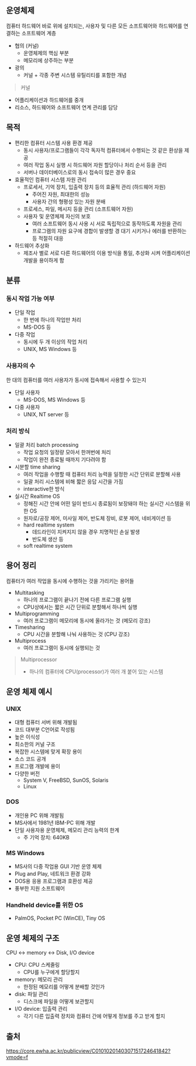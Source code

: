 
## 운영체제

컴퓨터 하드웨어 바로 위에 설치되는, 사용자 및 다른 모든 소프트웨어와 하드웨어를 연결하는 소프트웨어 계층

-   협의 (커널)
    -   운영체제의 핵심 부분
    -   메모리에 상주하는 부분
-   광의
    -   커널 + 각종 주변 시스템 유틸리티를 포함한 개념

> 커널

-   어플리케이션과 하드웨어를 중개
-   리소스, 하드웨어와 소프트웨어 연계 관리를 담당

## 목적

-   편리한 컴퓨터 시스템 사용 환경 제공
    -   동시 사용자/프로그램들이 각각 독자적 컴퓨터에서 수행되는 것 같은 환상을 제공
    -   여러 작업 동시 실행 시 하드웨어 자원 할당이나 처리 순서 등을 관리
    -   서버나 데이터베이스로의 동시 접속이 많은 경우 중요
-   효율적인 컴퓨터 시스템 자원 관리
    -   프로세서, 기억 장치, 입출력 장치 등의 효율적 관리 (하드웨어 자원)
        -   주어진 자원, 최대한의 성능
        -   사용자 간의 형평성 있는 자원 분배
    -   프로세스, 파일, 메시지 등을 관리 (소프트웨어 자원)
    -   사용자 및 운영체제 자신의 보호
        -   여러 소프트웨어 동시 사용 시 서로 독립적으로 동작하도록 자원을 관리
        -   프로그램의 자원 요구에 경합이 발생할 경 대기 시키거나 에러를 반환하는 등 적절히 대응
-   하드웨어 추상화
    -   제조사 별로 서로 다른 하드웨어의 이용 방식을 통일, 추상화 시켜 어플리케이션 개발을 용이하게 함

## 분류

### 동시 작업 가능 여부

-   단일 작업
    -   한 번에 하나의 작업만 처리
    -   MS-DOS 등
-   다중 작업
    -   동시에 두 개 이상의 작업 처리
    -   UNIX, MS Windows 등

### 사용자의 수

한 대의 컴퓨터를 여러 사용자가 동시에 접속해서 사용할 수 있는지

-   단일 사용자
    -   MS-DOS, MS Windows 등
-   다중 사용자
    -   UNIX, NT server 등

### 처리 방식

-   일괄 처리 batch processing
    -   작업 요청의 일정량 모아서 한꺼번에 처리
    -   작업이 완전 종료될 때까지 기다려야 함
-   시분할 time sharing
    -   여러 작업을 수행할 때 컴퓨터 처리 능력을 일정한 시간 단위로 분할해 사용
    -   일괄 처리 시스템에 비해 짧은 응답 시간을 가짐
    -   interactive한 방식
-   실시간 Realtime OS
    -   정해진 시간 안에 어떤 일이 반드시 종료됨이 보장돼야 하는 실시간 시스템을 위한 OS
    -   원자로/공장 제어, 미사일 제어, 반도체 장비, 로봇 제어, 네비게이션 등
    -   hard realtime system
        -   데드라인이 지켜지지 않을 경우 치명적인 손실 발생
        -   반도체 생산 등
    -   soft realtime system

## 용어 정리

컴퓨터가 여러 작업을 동시에 수행하는 것을 가리키는 용어들

-   Multitasking
    -   하나의 프로그램이 끝나기 전에 다른 프로그램 실행
    -   CPU상에서는 짧은 시간 단위로 분할해서 하나씩 실행
-   Multiprogramming
    -   여러 프로그램이 메모리에 동시에 올라가는 것 (메모리 강조)
-   Timesharing
    -   CPU 시간을 분할해 나눠 사용하는 것 (CPU 강조)
-   Multiprocess
    -   여러 프로그램이 동시에 실행되는 것

> Multiprocessor
> 
> -   하나의 컴퓨터에 CPU(processor)가 여러 개 붙어 있는 시스템

## 운영 체제 예시

### UNIX

-   대형 컴퓨터 서버 위해 개발됨
-   코드 대부분 C언어로 작성됨
-   높은 이식성
-   최소한의 커널 구조
-   복잡한 시스템에 맞게 확장 용이
-   소스 코드 공개
-   프로그램 개발에 용이
-   다양한 버전
    -   System V, FreeBSD, SunOS, Solaris
    -   Linux

### DOS

-   개인용 PC 위해 개발됨
-   MS사에서 1981년 IBM-PC 위해 개발
-   단일 사용자용 운영체제, 메모리 관리 능력의 한계
    -   주 기억 장치: 640KB

### MS Windows

-   MS사의 다중 작업용 GUI 기반 운영 체제
-   Plug and Play, 네트워크 환경 강화
-   DOS용 응용 프로그램과 호환성 제공
-   풍부한 지원 소프트웨어

### Handheld device를 위한 OS

-   PalmOS, Pocket PC (WinCE), Tiny OS

## 운영 체제의 구조

CPU ↔ memory ↔ Disk, I/O device

-   CPU: CPU 스케줄링
    -   CPU를 누구에게 할당할지
-   memory: 메모리 관리
    -   한정된 메모리를 어떻게 분배할 것인가
-   disk: 파일 관리
    -   디스크에 파일을 어떻게 보관할지
-   I/O device: 입출력 관리
    -   각기 다른 입출력 장치와 컴퓨터 간에 어떻게 정보를 주고 받게 할지

## 출처

https://core.ewha.ac.kr/publicview/C0101020140307151724641842?vmode=f